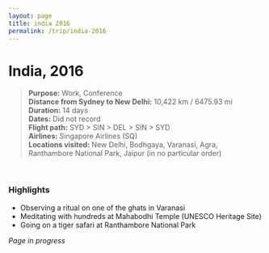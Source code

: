 ```yaml
---
layout: page
title: india 2016
permalink: /trip/india-2016
---
```


<h1>India, 2016</h1>

<blockquote>
<b>Purpose:</b> Work, Conference<br />
<b>Distance from Sydney to New Delhi:</b> 10,422 km / 6475.93 mi<br />
<b>Duration:</b> 14 days<br />
<b>Dates:</b> Did not record <br />
<b>Flight path:</b> SYD > SIN > DEL > SIN > SYD<br />
<b>Airlines:</b> Singapore Airlines (SQ)<br />
<b>Locations visited:</b> New Delhi, Bodhgaya, Varanasi, Agra, Ranthambore National Park, Jaipur (in no particular order)
</blockquote>

<br />

### Highlights

- Observing a ritual on one of the ghats in Varanasi
- Meditating with hundreds at Mahabodhi Temple (UNESCO Heritage Site)
- Going on a tiger safari at Ranthambore National Park


<i>Page in progress</i> 

<style>
  .wrapper {
    max-width: 58em;
  }
</style>